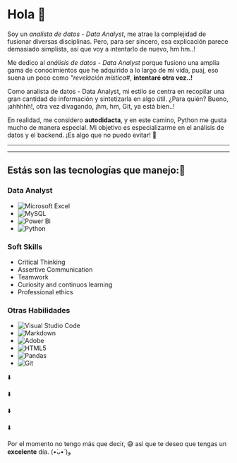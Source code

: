 # __Hola 🙂__
Soy un _analista de datos - Data Analyst_, me atrae la complejidad de fusionar diversas disciplinas. Pero, para ser sincero, esa explicación parece demasiado simplista, así que voy a intentarlo de nuevo, hm hm..!

Me dedico al _análisis de datos - Data Analyst_ porque fusiono una amplia gama de conocimientos que he adquirido a lo largo de mi vida, puaj, eso suena un poco como _"revelación mística#_, **intentaré otra vez..!**

Como analista de datos - Data Analyst, mi estilo se centra en recopilar una gran cantidad de información y sintetizarla en algo útil. ¿Para quién? Bueno, ¡ahhhhh!, otra vez divagando, ¡hm, hm, Git, ya está bien..!

En realidad, me considero **autodidacta**, y en este camino, Python me gusta mucho de manera especial. Mi objetivo es especializarme en el análisis de datos y el backend. ¡Es algo que no puedo evitar! 🤭

___
***

## __Estás son las tecnologías que manejo:🫡__

### **Data Analyst**
* ![Microsoft Excel](https://img.shields.io/badge/Microsoft_Excel-217346?style=for-the-badge&logo=microsoft-excel&logoColor=white)
* ![MySQL](https://img.shields.io/badge/mysql-4479A1.svg?style=for-the-badge&logo=mysql&logoColor=white)
* ![Power Bi](https://img.shields.io/badge/power_bi-F2C811?style=for-the-badge&logo=powerbi&logoColor=black)
* ![Python](https://img.shields.io/badge/python-3670A0?style=for-the-badge&logo=python&logoColor=ffdd54)


### **Soft Skills**
* Critical Thinking
* Assertive Communication
* Teamwork
* Curiosity and continuos learning
* Professional ethics


### **Otras Habilidades**
* ![Visual Studio Code](https://img.shields.io/badge/Visual%20Studio%20Code-0078d7.svg?style=for-the-badge&logo=visual-studio-code&logoColor=white)
* ![Markdown](https://img.shields.io/badge/markdown-%23000000.svg?style=for-the-badge&logo=markdown&logoColor=white)
* ![Adobe](https://img.shields.io/badge/adobe-%23FF0000.svg?style=for-the-badge&logo=adobe&logoColor=white)
* ![HTML5](https://img.shields.io/badge/html5-%23E34F26.svg?style=for-the-badge&logo=html5&logoColor=white)
* ![Pandas](https://img.shields.io/badge/pandas-%23150458.svg?style=for-the-badge&logo=pandas&logoColor=white)
* ![Git](https://img.shields.io/badge/git-%23F05033.svg?style=for-the-badge&logo=git&logoColor=white)

⬇️

⬇️

⬇️

⬇️

Por el momento no tengo más que decir, 😅 asi que te deseo que tengas un **excelente** día. (•̀ᴗ•́ )و


<!--
**Julifersan/Julifersan** is a ✨ _special_ ✨ repository because its `README.md` (this file) appears on your GitHub profile.

Here are some ideas to get you started:

- 🔭 I’m currently working on ...
- 🌱 I’m currently learning ...
- 👯 I’m looking to collaborate on ...
- 🤔 I’m looking for help with ...
- 💬 Ask me about ...
- 📫 How to reach me: ...
- 😄 Pronouns: ...
- ⚡ Fun fact: ...
-->
